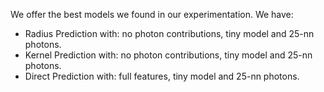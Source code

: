 We offer the best models we found in our experimentation. We have:

- Radius Prediction with: no photon contributions, tiny model and 25-nn photons.
- Kernel Prediction with: no photon contributions, tiny model and 25-nn photons.
- Direct Prediction with: full features, tiny model and 25-nn photons.
